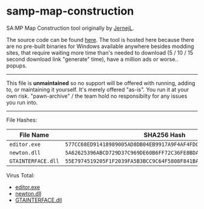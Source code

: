# samp-map-construction
SA:MP Map Construction tool originally by [JernejL](https://github.com/JernejL/).

The source code can be found [here](https://github.com/JernejL/samp-map-editor). The tool is hosted here because there are no pre-built binaries for Windows available anywhere besides modding sites, that require waiting more time than's needed to download (5 / 10 / 15 second download link "generate" time), have a million ads or worse.. popups. 

--- 

This file is **unmaintained** so no support will be offered with running, adding to, or maintaining it yourself. It's merely offered "as-is". You run it at your own risk. "pawn-archive" / the team hold no responsibilty for any issues you run into. 

---

File Hashes: 

| **File Name**      	| **SHA256 Hash** 	|
|--------------------	|-----------------	|
| `editor.exe`       	| `577CC68ED91418989005AD8DB04EB9917A9F4AF4FDC1A9FE7E8E12A3E9406B6B`     	|
| `newton.dll`       	| `5A62625396ABCD729D37C969DE60B6FF72C36FE8BDA4F1AD96A5B97F2E96040B`     	|
| `GTAINTERFACE.dll` 	| `55E7974519205F1F2039FA5B3BCC9C64F5808F841BAA9101844605CD09333DF4`     	|


Virus Total: 
* [editor.exe](https://www.virustotal.com/gui/file/577cc68ed91418989005ad8db04eb9917a9f4af4fdc1a9fe7e8e12a3e9406b6b)
* [newton.dll](https://www.virustotal.com/gui/file/5a62625396abcd729d37c969de60b6ff72c36fe8bda4f1ad96a5b97f2e96040b)
* [GTAINTERFACE.dll](https://www.virustotal.com/gui/file/55e7974519205f1f2039fa5b3bcc9c64f5808f841baa9101844605cd09333df4)

